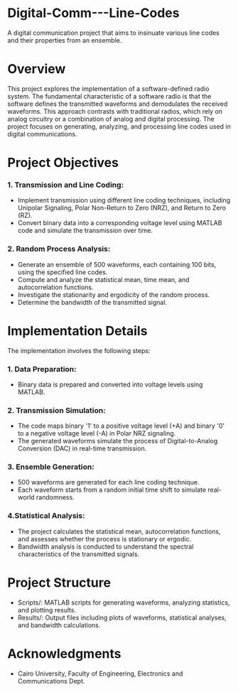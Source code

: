 # Digital-Comm---Line-Codes
A digital communication project that aims to insinuate various line codes and their properties from an ensemble.

# Overview
This project explores the implementation of a software-defined radio system. The fundamental characteristic of a software radio is that the software defines the transmitted waveforms and demodulates the received waveforms. This approach contrasts with traditional radios, which rely on analog circuitry or a combination of analog and digital processing. The project focuses on generating, analyzing, and processing line codes used in digital communications.

# Project Objectives
### 1. Transmission and Line Coding:
- Implement transmission using different line coding techniques, including Unipolar Signaling, Polar Non-Return to Zero (NRZ), and Return to Zero (RZ).
- Convert binary data into a corresponding voltage level using MATLAB code and simulate the transmission over time.

### 2. Random Process Analysis:
- Generate an ensemble of 500 waveforms, each containing 100 bits, using the specified line codes.
- Compute and analyze the statistical mean, time mean, and autocorrelation functions.
- Investigate the stationarity and ergodicity of the random process.
- Determine the bandwidth of the transmitted signal.

# Implementation Details
The implementation involves the following steps:

### 1. Data Preparation:

- Binary data is prepared and converted into voltage levels using MATLAB.
### 2. Transmission Simulation:

- The code maps binary '1' to a positive voltage level (+A) and binary '0' to a negative voltage level (-A) in Polar NRZ signaling.
- The generated waveforms simulate the process of Digital-to-Analog Conversion (DAC) in real-time transmission.

### 3. Ensemble Generation:

- 500 waveforms are generated for each line coding technique.
- Each waveform starts from a random initial time shift to simulate real-world randomness.

### 4.Statistical Analysis:

- The project calculates the statistical mean, autocorrelation functions, and assesses whether the process is stationary or ergodic.
- Bandwidth analysis is conducted to understand the spectral characteristics of the transmitted signals.

# Project Structure
- Scripts/: MATLAB scripts for generating waveforms, analyzing statistics, and plotting results.
- Results/: Output files including plots of waveforms, statistical analyses, and bandwidth calculations.

# Acknowledgments
- Cairo University, Faculty of Engineering, Electronics and Communications Dept.

